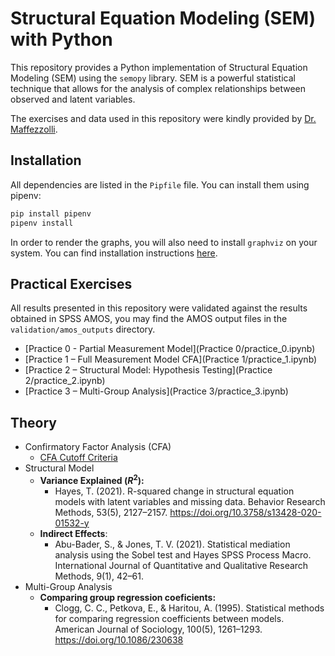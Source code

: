 # Structural Equation Modeling (SEM) with Python
This repository provides a Python implementation of Structural Equation Modeling (SEM) using the `semopy` library. SEM is a powerful statistical technique that allows for the analysis of complex relationships between observed and latent variables.

The exercises and data used in this repository were kindly provided by [Dr. Maffezzolli](https://www.pucpr.br/escola-de-negocios/docente/eliane-cristine-francisco-maffezzolli/).
## Installation
All dependencies are listed in the `Pipfile` file. You can install them using pipenv:

```bash
pip install pipenv
pipenv install
```

In order to render the graphs, you will also need to install `graphviz` on your system. You can find installation instructions [here](https://graphviz.gitlab.io/download/).

## Practical Exercises

All results presented in this repository were validated against the results obtained in SPSS AMOS, you may find the AMOS output files in the `validation/amos_outputs` directory.

- [Practice 0 - Partial Measurement Model](Practice 0/practice_0.ipynb)
- [Practice 1 – Full Measurement Model CFA](Practice 1/practice_1.ipynb)
- [Practice 2 – Structural Model: Hypothesis Testing](Practice 2/practice_2.ipynb)
- [Practice 3 – Multi-Group Analysis](Practice 3/practice_3.ipynb)

## Theory
- Confirmatory Factor Analysis (CFA)
  - [CFA Cutoff Criteria](CFA%20Cut-offs.md)
- Structural Model
  - **Variance Explained ($R^2$):** 
    - Hayes, T. (2021). R-squared change in structural equation models with latent variables and missing data. Behavior Research Methods, 53(5), 2127–2157. https://doi.org/10.3758/s13428-020-01532-y
  - **Indirect Effects**: 
    - Abu-Bader, S., & Jones, T. V. (2021). Statistical mediation analysis using the Sobel test and Hayes SPSS Process Macro. International Journal of Quantitative and Qualitative Research Methods, 9(1), 42–61.
- Multi-Group Analysis
  - **Comparing group regression coeficients:** 
    - Clogg, C. C., Petkova, E., & Haritou, A. (1995). Statistical methods for comparing regression coefficients between models. American Journal of Sociology, 100(5), 1261–1293. https://doi.org/10.1086/230638
